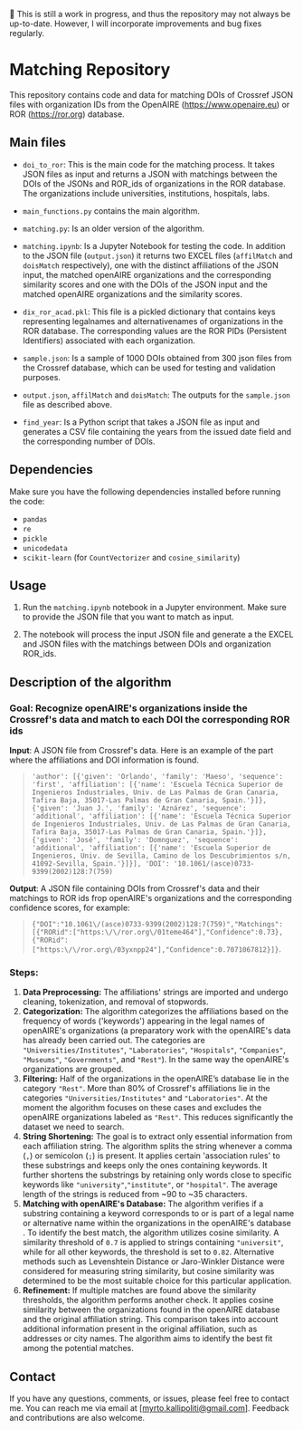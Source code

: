 🚀 This is still a work in progress, and thus the repository may not always be up-to-date. 
However, I will incorporate improvements and bug fixes regularly. 

# Matching Repository

This repository contains code and data for matching DOIs of Crossref JSON files with organization IDs from the OpenAIRE (https://www.openaire.eu) or ROR (https://ror.org) database.

## Main files

- `doi_to_ror`: This is the main code for the matching process. It takes JSON files as input and returns a JSON with matchings between the DOIs of the JSONs and ROR_ids of organizations in the ROR database. The organizations include universities, institutions, hospitals, labs.

- `main_functions.py` contains the main algorithm.
  
- `matching.py`: Is an older version of the algorithm.

- `matching.ipynb`: Is a Jupyter Notebook for testing the code. In addition to the JSON file (`output.json`) it returns two EXCEL files (`affilMatch` and `doisMatch` respectively), one with the distinct affiliations of the JSON input, the matched openAIRE organizations and the corresponding similarity scores and one with the DOIs of the JSON input and the matched openAIRE organizations and the similarity scores.

- `dix_ror_acad.pkl`: This file is a pickled dictionary that contains keys representing legalnames and alternativenames of organizations in the ROR database. The corresponding values are the ROR PIDs (Persistent Identifiers) associated with each organization.

- `sample.json`: Is a sample of 1000 DOIs obtained from 300 json files from the Crossref database, which can be used for testing and validation purposes.
  
- `output.json`, `affilMatch` and `doisMatch`: The outputs for the `sample.json` file as described above.

- `find_year`: Is a Python script that takes a JSON file as input and generates a CSV file containing the years from the issued date field and the corresponding number of DOIs.


## Dependencies

Make sure you have the following dependencies installed before running the code:

- `pandas`
- `re`
- `pickle`
- `unicodedata`
- `scikit-learn` (for `CountVectorizer` and `cosine_similarity`)

## Usage

1. Run the `matching.ipynb` notebook in a Jupyter environment. Make sure to provide the JSON file that you want to match as input.

2. The notebook will process the input JSON file and generate a the EXCEL and JSON files with the matchings between DOIs and organization ROR_ids.


## Description of the algorithm

### Goal: Recognize openAIRE's organizations inside the Crossref's data and match to each DOI the corresponding ROR ids

__Input__: A JSON file from Crossref's data. Here is an example of the part where the affiliations and DOI information is found. 
> `'author': [{'given': 'Orlando',
   'family': 'Maeso',
   'sequence': 'first',
   'affiliation': [{'name': 'Escuela Técnica Superior de Ingenieros Industriales, Univ. de Las Palmas de Gran Canaria, Tafira Baja, 35017-Las Palmas de Gran Canaria, Spain.'}]},
  {'given': 'Juan J.',
   'family': 'Aznárez',
   'sequence': 'additional',
   'affiliation': [{'name': 'Escuela Técnica Superior de Ingenieros Industriales, Univ. de Las Palmas de Gran Canaria, Tafira Baja, 35017-Las Palmas de Gran Canaria, Spain.'}]},
  {'given': 'José',
   'family': 'Domnguez',
   'sequence': 'additional',
   'affiliation': [{'name': 'Escuela Superior de Ingenieros, Univ. de Sevilla, Camino de los Descubrimientos s/n, 41092-Sevilla, Spain.'}]}],
 'DOI': '10.1061/(asce)0733-9399(2002)128:7(759)`


__Output__: A JSON file containing DOIs from Crossref's data and their matchings to ROR ids frop openAIRE's organizations and the corresponding confidence scores, for example: 
>`{"DOI":"10.1061\/(asce)0733-9399(2002)128:7(759)","Matchings":[{"RORid":["https:\/\/ror.org\/01teme464"],"Confidence":0.73},{"RORid":["https:\/\/ror.org\/03yxnpp24"],"Confidence":0.7071067812}]}`.


### Steps:

1. **Data Preprocessing:** The affiliations' strings are imported and undergo cleaning, tokenization, and removal of stopwords.
2. **Categorization:** The algorithm categorizes the affiliations based on the frequency of words ('keywords') appearing in the legal names of openAIRE's organizations (a preparatory work with the openAIRE's data has already been carried out. The categories are `"Universities/Institutes"`, `"Laboratories"`, `"Hospitals"`, `"Companies"`, `"Museums"`, `"Governments"`, and `"Rest"`). 
In the same way the openAIRE's organizations are grouped.
3. **Filtering:** Half of the organizations in the openAIRE’s database lie in the category `"Rest"`. More than 80% of Crossref's affiliations lie in the categories `"Universities/Institutes"` and `"Laboratories"`. At the moment the algorithm focuses on these cases and excludes the openAIRE organizations labeled as `"Rest"`. This reduces significantly the dataset we need to search.
4. **String Shortening:** The goal is to extract only essential information from each affiliation string. The algorithm splits the string whenever a comma (`,`) or semicolon (`;`) is present. It applies certain 'association rules' to these substrings and keeps only the ones containing keywords. It further shortens the substrings by retaining only words close to specific keywords like `"university"`,`"institute"`, or `"hospital"`. The average length of the strings is reduced from ~90 to ~35 characters.
5. **Matching with openAIRE's Database:** The algorithm verifies if a substring containing a keyword corresponds to or is part of a legal name or alternative name within the organizations in the openAIRE's database . To identify the best match, the algorithm utilizes cosine similarity. A similarity threshold of `0.7` is applied to strings containing `"universit"`, while for all other keywords, the threshold is set to `0.82`. Alternative methods such as Levenshtein Distance or Jaro-Winkler Distance were considered for measuring string similarity, but cosine similarity was determined to be the most suitable choice for this particular application. 
6. **Refinement:** If multiple matches are found above the similarity thresholds, the algorithm performs another check. It applies cosine similarity between the organizations found in the openAIRE database and the original affiliation string. This comparison takes into account additional information present in the original affiliation, such as addresses or city names. The algorithm aims to identify the best fit among the potential matches.


## Contact

If you have any questions, comments, or issues, please feel free to contact me. You can reach me via email at [myrto.kallipoliti@gmail.com]. Feedback and contributions are also welcome.

